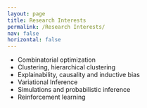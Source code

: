 ```yaml
---
layout: page
title: Research Interests
permalink: /Research Interests/
nav: false
horizontal: false
---
```


* Combinatorial optimization
* Clustering, hierarchical clustering
* Explainability, causality and inductive bias
* Variational Inference
* Simulations and probabilistic inference
* Reinforcement learning